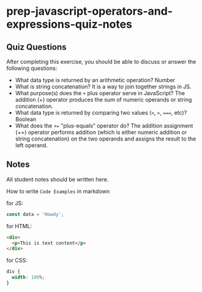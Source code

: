 # prep-javascript-operators-and-expressions-quiz-notes

## Quiz Questions

After completing this exercise, you should be able to discuss or answer the following questions:

- What data type is returned by an arithmetic operation?
  Number
- What is string concatenation?
  It is a way to join together strings in JS.
- What purpose(s) does the `+` plus operator serve in JavaScript?
  The addition (+) operator produces the sum of numeric operands or string concatenation.
- What data type is returned by comparing two values (`<`, `>`, `===`, etc)?
  Boolean
- What does the `+=` "plus-equals" operator do?
  The addition assignment (+=) operator performs addition (which is either numeric addition or string concatenation) on the two operands and assigns the result to the left operand.

## Notes

All student notes should be written here.

How to write `Code Examples` in markdown

for JS:

```javascript
const data = 'Howdy';
```

for HTML:

```html
<div>
  <p>This is text content</p>
</div>
```

for CSS:

```css
div {
  width: 100%;
}
```
